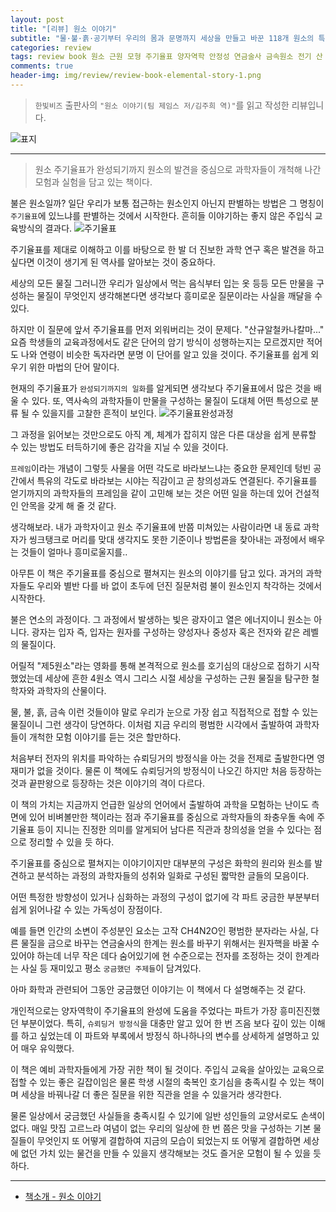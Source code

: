 ```yaml
---  
layout: post  
title: "[리뷰] 원소 이야기"  
subtitle: "물·불·흙·공기부터 우리의 몸과 문명까지 세상을 만들고 바꾼 118개 원소의 특별한 연대기"  
categories: review  
tags: review book 원소 근원 모형 주기율표 양자역학 안정성 연금술사 금속원소 전기 산 역사 화학  
comments: true  
header-img: img/review/review-book-elemental-story-1.png
---  
```

  
> `한빛비즈` 출판사의 `"원소 이야기(팀 제임스 저/김주희 역)"`를 읽고 작성한 리뷰입니다.  

![표지](https://theorydb.github.io/assets/img/review/review-book-elemental-story-1.png)  

---

> 원소 주기율표가 완성되기까지 원소의 발견을 중심으로 과학자들이 개척해 나간 모험과 실험을 담고 있는 책이다.

불은 원소일까? 일단 우리가 보통 접근하는 원소인지 아닌지 판별하는 방법은 그 명칭이 `주기율표`에 있느냐를 판별하는 것에서 시작한다. 흔히들 이야기하는 좋지 않은 주입식 교육방식의 결과다.
![주기율표](https://theorydb.github.io/assets/img/review/review-book-elemental-story-2.png)  

주기율표를 제대로 이해하고 이를 바탕으로 한 발 더 진보한 과학 연구 혹은 발견을 하고 싶다면 이것이 생기게 된 역사를 알아보는 것이 중요하다. 

세상의 모든 물질 그러니깐 우리가 일상에서 먹는 음식부터 입는 옷 등등 모든 만물을 구성하는 물질이 무엇인지 생각해본다면 생각보다 흥미로운 질문이라는 사실을 깨달을 수 있다. 

하지만 이 질문에 앞서 주기율표를 먼저 외워버리는 것이 문제다. "산규알철카나칼마..." 요즘 학생들의 교육과정에서도 같은 단어의 암기 방식이 성행하는지는 모르겠지만 적어도 나와 연령이 비슷한 독자라면 분명 이 단어를 알고 있을 것이다. 주기율표를 쉽게 외우기 위한 마법의 단어 말이다.

현재의 주기율표가 `완성되기까지의 일화`를 알게되면 생각보다 주기율표에서 많은 것을 배울 수 있다. 또, 역사속의 과학자들이 만물을 구성하는 물질이 도대체 어떤 특성으로 분류 될 수 있을지를 고찰한 흔적이 보인다. 
![주기율표완성과정](https://theorydb.github.io/assets/img/review/review-book-elemental-story-3.png)  

그 과정을 읽어보는 것만으로도 아직 계, 체계가 잡히지 않은 다른 대상을 쉽게 분류할 수 있는 방법도 터득하기에 좋은 감각을 지닐 수 있을 것이다. 

`프레임`이라는 개념이 그렇듯 사물을 어떤 각도로 바라보느냐는 중요한 문제인데 텅빈 공간에서 특유의 각도로 바라보는 시야는 직감이고 곧 창의성과도 연결된다. 주기율표를 얻기까지의 과학자들의 프레임을 같이 고민해 보는 것은 어떤 일을 하는데 있어 건설적인 안목을 갖게 해 줄 것 같다. 

생각해보라. 내가 과학자이고 원소 주기율표에 반쯤 미쳐있는 사람이라면 내 동료 과학자가 씽크탱크로 머리를 맞대 생각지도 못한 기준이나 방법론을 찾아내는 과정에서 배우는 것들이 얼마나 흥미로울지를..

아무튼 이 책은 주기율표를 중심으로 펼쳐지는 원소의 이야기를 담고 있다. 과거의 과학자들도 우리와 별반 다를 바 없이 초두에 던진 질문처럼 불이 원소인지 착각하는 것에서 시작한다. 

불은 연소의 과정이다. 그 과정에서 발생하는 빛은 광자이고 열은 에너지이니 원소는 아니다. 광자는 입자 즉, 입자는 원자를 구성하는 양성자나 중성자 혹은 전자와 같은 레벨의 물질이다.

어릴적 "제5원소"라는 영화를 통해 본격적으로 원소를 호기심의 대상으로 접하기 시작했었는데 세상에 흔한 4원소 역시 그리스 시절 세상을 구성하는 근원 물질을 탐구한 철학자와 과학자의 산물이다. 

물, 불, 흙, 금속 이런 것들이야 말로 우리가 눈으로 가장 쉽고 직접적으로 접할 수 있는 물질이니 그런 생각이 당연하다. 이처럼 지금 우리의 평범한 시각에서 출발하여 과학자들이 개척한 모험 이야기를 듣는 것은 할만하다. 

처음부터 전자의 위치를 파악하는 슈뢰딩거의 방정식을 아는 것을 전제로 출발한다면 영 재미가 없을 것이다. 물론 이 책에도 슈뢰딩거의 방정식이 나오긴 하지만 처음 등장하는 것과 끝판왕으로 등장하는 것은 이야기의 격이 다르다.

이 책의 가치는 지금까지 언급한 일상의 언어에서 출발하여 과학을 모험하는 난이도 측면에 있어 비벼볼만한 책이라는 점과 주기율표를 중심으로 과학자들의 좌충우돌 속에 주기율표 등이 지니는 진정한 의미를 알게되어 남다른 직관과 창의성을 얻을 수 있다는 점으로 정리할 수 있을 듯 하다. 

주기율표를 중심으로 펼쳐지는 이야기이지만 대부분의 구성은 화학의 원리와 원소를 발견하고 분석하는 과정의 과학자들의 성취와 일화로 구성된 짧막한 글들의 모음이다. 

어떤 특정한 방향성이 있거나 심화하는 과정의 구성이 없기에 각 파트 궁금한 부분부터 쉽게 읽어나갈 수 있는 가독성이 장점이다. 

예를 들면 인간의 소변이 주성분인 요소는 고작 CH4N2O인 평범한 분자라는 사실, 다른 물질을 금으로 바꾸는 연금술사의 한계는 원소를 바꾸기 위해서는 원자핵을 바꿀 수 있어야 하는데 너무 작은 데다 숨어있기에 현 수준으로는 전자를 조정하는 것이 한계라는 사실 등 재미있고 평소 `궁금했던 주제들`이 담겨있다.

아마 화학과 관련되어 그동안 궁금했던 이야기는 이 책에서 다 설명해주는 것 같다. 

개인적으로는 양자역학이 주기율표의 완성에 도움을 주었다는 파트가 가장 흥미진진했던 부분이었다. 특히, `슈뢰딩거 방정식`을 대충만 알고 있어 한 번 즈음 보다 깊이 있는 이해를 하고 싶었는데 이 파트와 부록에서 방정식 하나하나의 변수를 상세하게 설명하고 있어 매우 유익했다.

이 책은 예비 과학자들에게 가장 귀한 책이 될 것이다. 주입식 교육을 살아있는 교육으로 접할 수 있는 좋은 길잡이임은 물론 학생 시절의 축복인 호기심을 충족시킬 수 있는 책이며 세상을 바꿔나갈 더 좋은 질문을 위한 직관을 얻을 수 있을거라 생각한다. 

물론 일상에서 궁금했던 사실들을 충족시킬 수 있기에 일반 성인들의 교양서로도 손색이 없다. 매일 맛집 고르느라 여념이 없는 우리의 일상에 한 번 쯤은 맛을 구성하는 기본 물질들이 무엇인지 또 어떻게 결합하여 지금의 모습이 되었는지 또 어떻게 결합하면 세상에 없던 가치 있는 물건을 만들 수 있을지 생각해보는 것도 즐거운 모험이 될 수 있을 듯 하다.

---

* [책소개 - 원소 이야기](http://www.yes24.com/Product/Goods/110369787)
